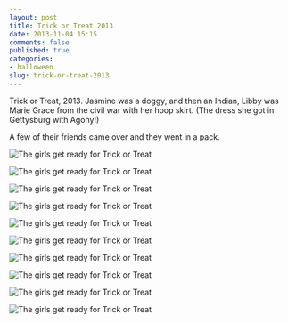 ```yaml
---
layout: post
title: Trick or Treat 2013
date: 2013-11-04 15:15
comments: false
published: true
categories:
- halloween
slug: trick-or-treat-2013
---
```

Trick or Treat, 2013.  Jasmine was a doggy, and then an Indian, Libby was Marie Grace from the civil war with her hoop skirt. (The dress she got in Gettysburg with Agony!)

A few of their friends came over and they went in a pack.

![The girls get ready for Trick or Treat](/assets/images/2013/2013-10-31/trick-or-treat-2013-10-31-at-17-50-18.jpg)

![The girls get ready for Trick or Treat](/assets/images/2013/2013-10-31/trick-or-treat-2013-10-31-at-17-51-15.jpg)

![The girls get ready for Trick or Treat](/assets/images/2013/2013-10-31/trick-or-treat-2013-10-31-at-17-51-45.jpg)

![The girls get ready for Trick or Treat](/assets/images/2013/2013-10-31/trick-or-treat-2013-10-31-at-17-51-57.jpg)

![The girls get ready for Trick or Treat](/assets/images/2013/2013-10-31/trick-or-treat-2013-10-31-at-17-52-09.jpg)

![The girls get ready for Trick or Treat](/assets/images/2013/2013-10-31/trick-or-treat-2013-10-31-at-17-52-22.jpg)

![The girls get ready for Trick or Treat](/assets/images/2013/2013-10-31/trick-or-treat-2013-10-31-at-17-52-36.jpg)

![The girls get ready for Trick or Treat](/assets/images/2013/2013-10-31/trick-or-treat-2013-10-31-at-17-55-11.jpg)

![The girls get ready for Trick or Treat](/assets/images/2013/2013-10-31/trick-or-treat-2013-10-31-at-17-55-33.jpg)

![The girls get ready for Trick or Treat](/assets/images/2013/2013-10-31/trick-or-treat-2013-10-31-at-17-56-15.jpg)
